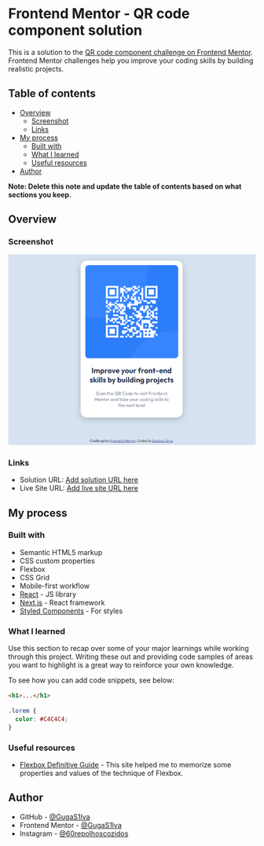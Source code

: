 # Frontend Mentor - QR code component solution

This is a solution to the [QR code component challenge on Frontend Mentor](https://www.frontendmentor.io/challenges/qr-code-component-iux_sIO_H). Frontend Mentor challenges help you improve your coding skills by building realistic projects. 

## Table of contents

- [Overview](#overview)
  - [Screenshot](#screenshot)
  - [Links](#links)
- [My process](#my-process)
  - [Built with](#built-with)
  - [What I learned](#what-i-learned)
  - [Useful resources](#useful-resources)
- [Author](#author)

**Note: Delete this note and update the table of contents based on what sections you keep.**

## Overview

### Screenshot

![](./design/final-project.png)


### Links

- Solution URL: [Add solution URL here](https://www.frontendmentor.io/solutions/html-css-x8ntnHTTn)
- Live Site URL: [Add live site URL here](https://gugas1lva.github.io/Fr.Mentor-02--QR_Code/)

## My process

### Built with

- Semantic HTML5 markup
- CSS custom properties
- Flexbox
- CSS Grid
- Mobile-first workflow
- [React](https://reactjs.org/) - JS library
- [Next.js](https://nextjs.org/) - React framework
- [Styled Components](https://styled-components.com/) - For styles

### What I learned

Use this section to recap over some of your major learnings while working through this project. Writing these out and providing code samples of areas you want to highlight is a great way to reinforce your own knowledge.

To see how you can add code snippets, see below:

```html
<h1>...</h1>
```
```css
.lorem {
  color: #C4C4C4;
}
```

### Useful resources

- [Flexbox Definitive Guide](-tricks.com/snippets/css/a-guide-to-flexbox/) - This site helped me to memorize some properties and values of the technique of Flexbox.

## Author

- GitHub - [@GugaS1lva](https://github.com/GugaS1lva)
- Frontend Mentor - [@GugaS1lva](https://www.frontendmentor.io/profile/GugaS1lva)
- Instagram - [@60repolhoscozidos](https://www.instagram.com/50repolhoscozidos/)
